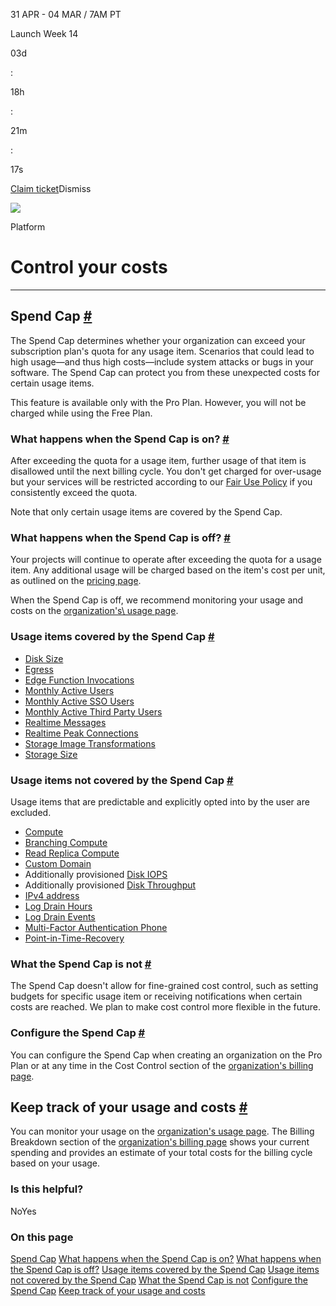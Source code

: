 31 APR - 04 MAR / 7AM PT

Launch Week 14

03d

:

18h

:

21m

:

17s

[Claim ticket](https://supabase.com/launch-week)Dismiss

![](https://supabase.com/docs/_next/image?url=%2Fdocs%2Fimg%2Flaunchweek%2F14%2Fpromo-banner-bg.png&w=3840&q=100&dpl=dpl_9WgBm3X43HXGqPuPh4vSvQgRaZyZ)

Platform

# Control your costs

* * *

## Spend Cap [\#](https://supabase.com/docs/guides/platform/cost-control\#spend-cap)

The Spend Cap determines whether your organization can exceed your subscription plan's quota for any usage item. Scenarios that could lead to high usage—and thus high costs—include system attacks or bugs in your software. The Spend Cap can protect you from these unexpected costs for certain usage items.

This feature is available only with the Pro Plan. However, you will not be charged while using the Free Plan.

### What happens when the Spend Cap is on? [\#](https://supabase.com/docs/guides/platform/cost-control\#what-happens-when-the-spend-cap-is-on)

After exceeding the quota for a usage item, further usage of that item is disallowed until the next billing cycle. You don't get charged for over-usage but your services will be restricted according to our [Fair Use Policy](https://supabase.com/docs/guides/platform/billing-faq#fair-use-policy) if you consistently exceed the quota.

Note that only certain usage items are covered by the Spend Cap.

### What happens when the Spend Cap is off? [\#](https://supabase.com/docs/guides/platform/cost-control\#what-happens-when-the-spend-cap-is-off)

Your projects will continue to operate after exceeding the quota for a usage item. Any additional usage will be charged based on the item's cost per unit, as outlined on the [pricing page](https://supabase.com/pricing).

When the Spend Cap is off, we recommend monitoring your usage and costs on the [organization's\\
usage page](https://supabase.com/dashboard/org/_/usage).

### Usage items covered by the Spend Cap [\#](https://supabase.com/docs/guides/platform/cost-control\#usage-items-covered-by-the-spend-cap)

- [Disk Size](https://supabase.com/docs/guides/platform/manage-your-usage/disk-size)
- [Egress](https://supabase.com/docs/guides/platform/manage-your-usage/egress)
- [Edge Function Invocations](https://supabase.com/docs/guides/platform/manage-your-usage/edge-function-invocations)
- [Monthly Active Users](https://supabase.com/docs/guides/platform/manage-your-usage/monthly-active-users)
- [Monthly Active SSO Users](https://supabase.com/docs/guides/platform/manage-your-usage/monthly-active-users-sso)
- [Monthly Active Third Party Users](https://supabase.com/docs/guides/platform/manage-your-usage/monthly-active-users-third-party)
- [Realtime Messages](https://supabase.com/docs/guides/platform/manage-your-usage/realtime-messages)
- [Realtime Peak Connections](https://supabase.com/docs/guides/platform/manage-your-usage/realtime-peak-connections)
- [Storage Image Transformations](https://supabase.com/docs/guides/platform/manage-your-usage/storage-image-transformations)
- [Storage Size](https://supabase.com/docs/guides/platform/manage-your-usage/storage-size)

### Usage items not covered by the Spend Cap [\#](https://supabase.com/docs/guides/platform/cost-control\#usage-items-not-covered-by-the-spend-cap)

Usage items that are predictable and explicitly opted into by the user are excluded.

- [Compute](https://supabase.com/docs/guides/platform/manage-your-usage/compute)
- [Branching Compute](https://supabase.com/docs/guides/platform/manage-your-usage/branching)
- [Read Replica Compute](https://supabase.com/docs/guides/platform/manage-your-usage/read-replicas)
- [Custom Domain](https://supabase.com/docs/guides/platform/manage-your-usage/custom-domains)
- Additionally provisioned [Disk IOPS](https://supabase.com/docs/guides/platform/manage-your-usage/disk-iops)
- Additionally provisioned [Disk Throughput](https://supabase.com/docs/guides/platform/manage-your-usage/disk-throughput)
- [IPv4 address](https://supabase.com/docs/guides/platform/manage-your-usage/ipv4)
- [Log Drain Hours](https://supabase.com/docs/guides/platform/manage-your-usage/log-drains#log-drain-hours)
- [Log Drain Events](https://supabase.com/docs/guides/platform/manage-your-usage/log-drains#log-drain-events)
- [Multi-Factor Authentication Phone](https://supabase.com/docs/guides/platform/manage-your-usage/advanced-mfa-phone)
- [Point-in-Time-Recovery](https://supabase.com/docs/guides/platform/manage-your-usage/point-in-time-recovery)

### What the Spend Cap is not [\#](https://supabase.com/docs/guides/platform/cost-control\#what-the-spend-cap-is-not)

The Spend Cap doesn't allow for fine-grained cost control, such as setting budgets for specific usage item or receiving notifications when certain costs are reached. We plan to make cost control more flexible in the future.

### Configure the Spend Cap [\#](https://supabase.com/docs/guides/platform/cost-control\#configure-the-spend-cap)

You can configure the Spend Cap when creating an organization on the Pro Plan or at any time in the Cost Control section of the [organization's billing page](https://supabase.com/dashboard/org/_/billing).

## Keep track of your usage and costs [\#](https://supabase.com/docs/guides/platform/cost-control\#keep-track-of-your-usage-and-costs)

You can monitor your usage on the [organization's usage page](https://supabase.com/dashboard/org/_/usage). The Billing Breakdown section of the [organization's billing page](https://supabase.com/dashboard/org/_/billing) shows your current spending and provides an estimate of your total costs for the billing cycle based on your usage.

### Is this helpful?

NoYes

### On this page

[Spend Cap](https://supabase.com/docs/guides/platform/cost-control#spend-cap) [What happens when the Spend Cap is on?](https://supabase.com/docs/guides/platform/cost-control#what-happens-when-the-spend-cap-is-on) [What happens when the Spend Cap is off?](https://supabase.com/docs/guides/platform/cost-control#what-happens-when-the-spend-cap-is-off) [Usage items covered by the Spend Cap](https://supabase.com/docs/guides/platform/cost-control#usage-items-covered-by-the-spend-cap) [Usage items not covered by the Spend Cap](https://supabase.com/docs/guides/platform/cost-control#usage-items-not-covered-by-the-spend-cap) [What the Spend Cap is not](https://supabase.com/docs/guides/platform/cost-control#what-the-spend-cap-is-not) [Configure the Spend Cap](https://supabase.com/docs/guides/platform/cost-control#configure-the-spend-cap) [Keep track of your usage and costs](https://supabase.com/docs/guides/platform/cost-control#keep-track-of-your-usage-and-costs)